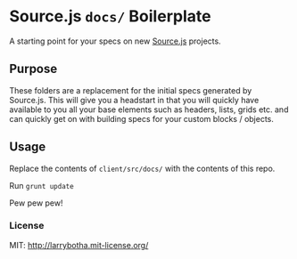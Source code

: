 # Source.js `docs/` Boilerplate

A starting point for your specs on new [Source.js](https://github.com/sourcejs/Source) projects.

## Purpose

These folders are a replacement for the initial specs generated by Source.js. This will give you a headstart in that you will quickly have available to you all your base elements such as headers, lists, grids etc. and can quickly get on with building specs for your custom blocks / objects.

## Usage

Replace the contents of `client/src/docs/` with the contents of this repo.

Run `grunt update`

Pew pew pew!

### License

MIT: http://larrybotha.mit-license.org/
